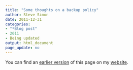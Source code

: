 ```yaml
---
title: "Some thoughts on a backup policy"
author: Steve Simon
date: 2011-12-31
categories:
- "*Blog post"
- 2011
- Being updated
output: html_document
page_update: no
---
```


You can find an [earlier version][sim1] of this page on my [website][sim2].

[sim1]: http://www.pmean.com/11/backup.html
[sim2]: http://www.pmean.com
